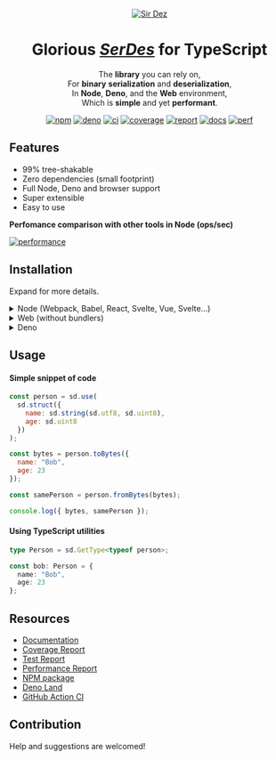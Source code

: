 <div markdown="1" align="center">

[![Sir Dez][logo-badge]][logo-url]

# **Glorious [_SerDes_][serdes] for TypeScript**

The **library** you can rely on,  
For **binary** **serialization** and **deserialization**,  
In **Node**, **Deno**, and the **Web** environment,  
Which is **simple** and yet **performant**.

[![npm][npm-badge]][npm-url]
[![deno][deno-badge]][deno-url]
[![ci][ci-badge]][ci-url]
[![coverage][coverage-badge]][coverage-url]
[![report][report-badge]][report-url]
[![docs][docs-badge]][docs-url]
[![perf][perf-badge]][perf-url]

</div>

## Features

- 99% tree-shakable
- Zero dependencies (small footprint)
- Full Node, Deno and browser support
- Super extensible
- Easy to use

**Perfomance comparison with other tools in Node (ops/sec)**

[![performance][perf-chart]][perf-url]

## Installation

Expand for more details.

<details markdodwn="1">
  <summary>Node (Webpack, Babel, React, Svelte, Vue, Svelte...)</summary>

#### In the terminal with NPM

```sh
npm i sirdez
```

#### Or with Yarn

```sh
yarn add sirdez
```

#### In the code with ES Modules

```ts
import * as sd from "sirdez";
```

#### or with CommonJS

```ts
const sd = require("sirdez");
```

</details>

<details markdodwn="1">
<summary>Web (without bundlers)</summary>

#### In HTML with UMD

```html
<script src="https://cdn.jsdelivr.net/npm/sirdez/dist/sirdez.umd.js"></script>
```

#### In an ES module script (statically)

```js
import * as sd from "https://cdn.jsdelivr.net/npm/sirdez/dist/sirdez.es.js";
```

#### In an ES module script (dynamically)

```js
const sd = await import(
  "https://cdn.jsdelivr.net/npm/sirdez/dist/sirdez.es.js"
);
```

</details>

<details markdodwn="1">
<summary>Deno</summary>

#### In code (statically)

```ts
import * as sd from "https://deno.land/x/sirdez/mod.ts";
```

#### In code (dynamically)

```ts
const sd = await import("https://deno.land/x/sirdez/mod.ts");
```

</details>

## Usage

#### Simple snippet of code

```js
const person = sd.use(
  sd.struct({
    name: sd.string(sd.utf8, sd.uint8),
    age: sd.uint8
  })
);

const bytes = person.toBytes({
  name: "Bob",
  age: 23
});

const samePerson = person.fromBytes(bytes);

console.log({ bytes, samePerson });
```

#### Using TypeScript utilities

```ts
type Person = sd.GetType<typeof person>;

const bob: Person = {
  name: "Bob",
  age: 23
};
```

## Resources

- [Documentation][docs-url]
- [Coverage Report][coverage-url]
- [Test Report][report-url]
- [Performance Report][perf-url]
- [NPM package][npm-url]
- [Deno Land][deno-url]
- [GitHub Action CI][ci-url]

## Contribution

Help and suggestions are welcomed!

<!-- urls -->

[serdes]: https://en.wikipedia.org/wiki/SerDes
[logo-badge]: https://see.fontimg.com/api/renderfont4/Zd2J/eyJyIjoiZnMiLCJoIjoxMjAsImZnYyI6IiNEQzE0M0MiLCJ0IjoxfQ/U2lyIERleg/x.png
[logo-url]: https://weisrc.github.io/sirdez
[ci-badge]: https://github.com/weisrc/sirdez/actions/workflows/ci.yml/badge.svg
[ci-url]: https://github.com/weisrc/sirdez/actions/workflows/ci.yml
[npm-badge]: https://img.shields.io/npm/v/sirdez?color=cb3837&label=npm&logo=npm
[npm-url]: https://www.npmjs.com/package/sirdez
[deno-badge]: https://img.shields.io/github/v/release/weisrc/sirdez?color=white&include_prereleases&label=deno&logo=deno
[deno-url]: https://deno.land/x/sirdez
[coverage-badge]: https://img.shields.io/endpoint?url=https://weisrc.github.io/sirdez/badges/coverage.json
[coverage-url]: https://weisrc.github.io/sirdez/coverage/lcov-report
[report-badge]: https://img.shields.io/endpoint?url=https://weisrc.github.io/sirdez/badges/report.json
[report-url]: https://weisrc.github.io/sirdez/report
[perf-badge]: https://img.shields.io/endpoint?url=https://weisrc.github.io/sirdez/badges/perf.json
[perf-chart]: https://weisrc.github.io/sirdez/perf/main.png
[perf-url]: TODO
[docs-badge]: https://img.shields.io/badge/docs-vuepress-41B883?logo=readthedocs
[docs-url]: https://weisrc.github.io/sirdez
